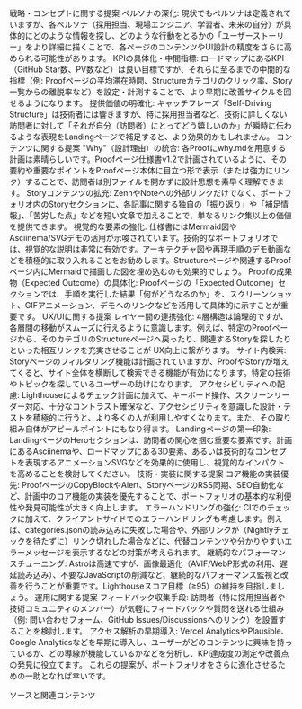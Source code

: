 戦略・コンセプトに関する提案
ペルソナの深化:
現状でもペルソナは定義されていますが、各ペルソナ（採用担当、現場エンジニア、学習者、未来の自分）が具体的にどのような情報を探し、どのような行動をとるかの「ユーザーストーリー」をより詳細に描くことで、各ページのコンテンツやUI設計の精度をさらに高められる可能性があります。
KPIの具体化・中間指標:
ロードマップにあるKPI（GitHub Star数、PV数など）は良い目標ですが、それらに至るまでの中間的な指標（例: Proofページの平均滞在時間、Structureカテゴリのクリック率、Story一覧からの離脱率など）を設定・計測することで、より早期に改善サイクルを回せるようになります。
提供価値の明確化:
キャッチフレーズ「Self-Driving Structure」は技術者には響きますが、特に採用担当者など、技術に詳しくない訪問者に対して「それが自分（訪問者）にとってどう嬉しいのか」が瞬時に伝わるような表現をLandingページで補足すると、より効果的かもしれません。
コンテンツに関する提案
"Why"（設計理由）の統合:
各Proofにwhy.mdを用意する計画は素晴らしいです。Proofページ仕様書v1.2で計画されているように、その要約や重要なポイントをProofページ本体に目立つ形で表示（または強力にリンク）することで、訪問者は別ファイルを開かずに設計思想を素早く理解できます。
Storyコンテンツの拡充:
ZennやNoteへの外部リンクだけでなく、ポートフォリオ内のStoryセクションに、各記事に関する独自の「振り返り」や「補足情報」、「苦労した点」などを短い文章で加えることで、単なるリンク集以上の価値を提供できます。
視覚的な要素の強化:
仕様書にはMermaid図やAsciinema/SVGデモの活用が示唆されています。技術的なポートフォリオでは、視覚的な説明は非常に有効です。アーキテクチャ図や再現手順のデモ動画などを積極的に取り入れることをお勧めします。Structureページや関連するProofページ内にMermaidで描画した図を埋め込むのも効果的でしょう。
Proofの成果物（Expected Outcome）の具体化:
Proofページの「Expected Outcome」セクションでは、手順を実行した結果「何がどうなるのか」を、スクリーンショット、GIFアニメーション、デモへのリンクなどを活用して具体的に示すことが重要です。
UX/UIに関する提案
レイヤー間の連携強化:
4層構造は論理的ですが、各層間の移動がスムーズに行えるように意識します。例えば、特定のProofページから、そのカテゴリのStructureページへ戻ったり、関連するStoryを探したりといった相互リンクを充実させることが UX向上に繋がります。
サイト内検索:
Storyページのフィルタリング機能は計画されていますが、ProofやStoryが増えてくると、サイト全体を横断して検索できる機能が有効になります。特定の技術やトピックを探しているユーザーの助けになります。
アクセシビリティへの配慮:
Lighthouseによるチェック計画に加えて、キーボード操作、スクリーンリーダー対応、十分なコントラスト確保など、アクセシビリティを意識した設計・テストを積極的に行うと、より多くの人が利用しやすくなります。また、その取り組み自体がアピールポイントにもなり得ます。
Landingページの第一印象:
LandingページのHeroセクションは、訪問者の関心を掴む重要な要素です。計画にあるAsciinemaや、ロードマップにある3D要素、あるいは技術的なコンセプトを表現するアニメーションSVGなどを効果的に使用し、視覚的なインパクトを高めることを検討してください。
技術・実装に関する提案
コア機能の実装優先:
ProofページのCopyBlockやAlert、StoryページのRSS同期、SEO自動化など、計画中のコア機能の実装を優先することで、ポートフォリオの基本的な利便性や発見可能性が大きく向上します。
エラーハンドリングの強化:
CIでのチェックに加えて、クライアントサイドでのエラーハンドリングも考慮します。例えば、categories.jsonの読み込みに失敗した場合や、外部リンクが（Nightlyチェックを待たずに）リンク切れした場合などに、代替コンテンツや分かりやすいエラーメッセージを表示するなどの対策が考えられます。
継続的なパフォーマンスチューニング:
Astroは高速ですが、画像最適化（AVIF/WebP形式の利用、遅延読み込み）、不要なJavaScriptの削減など、継続的なパフォーマンス監視と改善を行うことが重要です。Lighthouseスコア目標（≥95）の維持を目指しましょう。
運用に関する提案
フィードバック収集手段:
訪問者（特に採用担当者や技術コミュニティのメンバー）が気軽にフィードバックや質問を送れる仕組み（例: 問い合わせフォーム、GitHub Issues/Discussionsへのリンク）を設置することを検討します。
アクセス解析の早期導入:
Vercel AnalyticsやPlausible、Google Analyticsなどを早期に導入し、ユーザーがどのコンテンツに興味を持っているか、どの導線が機能しているかなどを分析し、KPI達成度の測定や改善点の発見に役立てます。
これらの提案が、ポートフォリオをさらに進化させるための一助となれば幸いです。


ソースと関連コンテンツ
